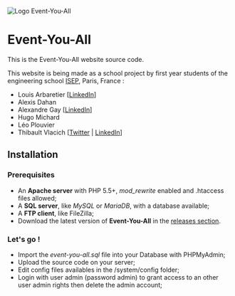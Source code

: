 ![Logo Event-You-All](http://event-you-all.thibault.vlacich.fr/templates/images/header/logo.png)
# Event-You-All

This is the Event-You-All website source code.

This website is being made as a school project by first year students of the engineering school [ISEP](http://www.isep.fr), Paris, France :
* Louis Arbaretier [[LinkedIn](https://fr.linkedin.com/pub/louis-arbaretier/107/8b7/332)]
* Alexis Dahan
* Alexandre Gay [[LinkedIn](https://fr.linkedin.com/pub/alexandre-gay/a4/407/2a4)]
* Hugo Michard
* Léo Plouvier
* Thibault Vlacich [[Twitter](https://twitter.com/ThibaultVlacich) | [LinkedIn](https://fr.linkedin.com/in/thibaultvlacich)]

## Installation

### Prerequisites

* An **Apache server** with PHP 5.5+, *mod_rewrite* enabled and .htaccess files allowed;
* A **SQL server**, like *MySQL* or *MariaDB*, with a database available;
* A **FTP client**, like FileZilla;
* Download the latest version of **Event-You-All** in the [releases section](https://github.com/ThibaultVlacich/Event-You-All/releases).

### Let's go !

* Import the *event-you-all.sql* file into your Database with PHPMyAdmin;
* Upload the source code on your server;
* Edit config files availables in the /system/config folder;
* Login with user admin (password admin) to grant access to an other user admin rights then delete the admin account;
